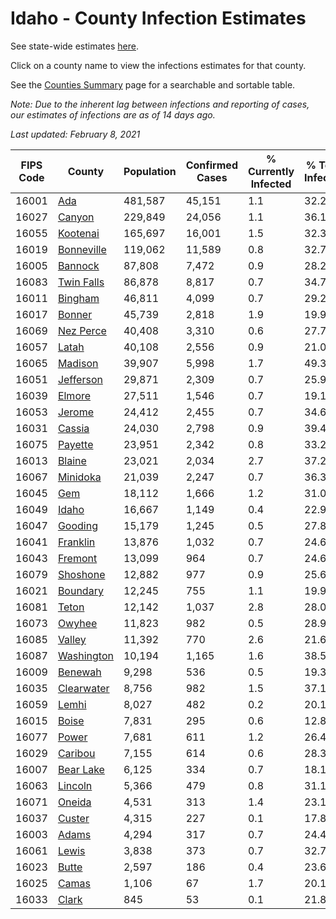 # Idaho - County Infection Estimates

See state-wide estimates [here](/infections/us-id).

Click on a county name to view the infections estimates for that county.

See the [Counties Summary](/infections/summary-counties) page for a searchable and sortable table.

*Note: Due to the inherent lag between infections and reporting of cases, our estimates of infections are as of 14 days ago.*

*Last updated: February 8, 2021*

|   FIPS Code |                   County |   Population |   Confirmed Cases |   % Currently Infected |   % Total Infected |
|-------------|--------------------------|--------------|-------------------|------------------------|--------------------|
|       16001 |               [Ada](ada) |      481,587 |            45,151 |                    1.1 |               32.2 |
|       16027 |         [Canyon](canyon) |      229,849 |            24,056 |                    1.1 |               36.1 |
|       16055 |     [Kootenai](kootenai) |      165,697 |            16,001 |                    1.5 |               32.3 |
|       16019 | [Bonneville](bonneville) |      119,062 |            11,589 |                    0.8 |               32.7 |
|       16005 |       [Bannock](bannock) |       87,808 |             7,472 |                    0.9 |               28.2 |
|       16083 | [Twin Falls](twin-falls) |       86,878 |             8,817 |                    0.7 |               34.7 |
|       16011 |       [Bingham](bingham) |       46,811 |             4,099 |                    0.7 |               29.2 |
|       16017 |         [Bonner](bonner) |       45,739 |             2,818 |                    1.9 |               19.9 |
|       16069 |   [Nez Perce](nez-perce) |       40,408 |             3,310 |                    0.6 |               27.7 |
|       16057 |           [Latah](latah) |       40,108 |             2,556 |                    0.9 |               21.0 |
|       16065 |       [Madison](madison) |       39,907 |             5,998 |                    1.7 |               49.3 |
|       16051 |   [Jefferson](jefferson) |       29,871 |             2,309 |                    0.7 |               25.9 |
|       16039 |         [Elmore](elmore) |       27,511 |             1,546 |                    0.7 |               19.1 |
|       16053 |         [Jerome](jerome) |       24,412 |             2,455 |                    0.7 |               34.6 |
|       16031 |         [Cassia](cassia) |       24,030 |             2,798 |                    0.9 |               39.4 |
|       16075 |       [Payette](payette) |       23,951 |             2,342 |                    0.8 |               33.2 |
|       16013 |         [Blaine](blaine) |       23,021 |             2,034 |                    2.7 |               37.2 |
|       16067 |     [Minidoka](minidoka) |       21,039 |             2,247 |                    0.7 |               36.3 |
|       16045 |               [Gem](gem) |       18,112 |             1,666 |                    1.2 |               31.0 |
|       16049 |           [Idaho](idaho) |       16,667 |             1,149 |                    0.4 |               22.9 |
|       16047 |       [Gooding](gooding) |       15,179 |             1,245 |                    0.5 |               27.8 |
|       16041 |     [Franklin](franklin) |       13,876 |             1,032 |                    0.7 |               24.6 |
|       16043 |       [Fremont](fremont) |       13,099 |               964 |                    0.7 |               24.6 |
|       16079 |     [Shoshone](shoshone) |       12,882 |               977 |                    0.9 |               25.6 |
|       16021 |     [Boundary](boundary) |       12,245 |               755 |                    1.1 |               19.9 |
|       16081 |           [Teton](teton) |       12,142 |             1,037 |                    2.8 |               28.0 |
|       16073 |         [Owyhee](owyhee) |       11,823 |               982 |                    0.5 |               28.9 |
|       16085 |         [Valley](valley) |       11,392 |               770 |                    2.6 |               21.6 |
|       16087 | [Washington](washington) |       10,194 |             1,165 |                    1.6 |               38.5 |
|       16009 |       [Benewah](benewah) |        9,298 |               536 |                    0.5 |               19.3 |
|       16035 | [Clearwater](clearwater) |        8,756 |               982 |                    1.5 |               37.1 |
|       16059 |           [Lemhi](lemhi) |        8,027 |               482 |                    0.2 |               20.1 |
|       16015 |           [Boise](boise) |        7,831 |               295 |                    0.6 |               12.8 |
|       16077 |           [Power](power) |        7,681 |               611 |                    1.2 |               26.4 |
|       16029 |       [Caribou](caribou) |        7,155 |               614 |                    0.6 |               28.3 |
|       16007 |   [Bear Lake](bear-lake) |        6,125 |               334 |                    0.7 |               18.1 |
|       16063 |       [Lincoln](lincoln) |        5,366 |               479 |                    0.8 |               31.1 |
|       16071 |         [Oneida](oneida) |        4,531 |               313 |                    1.4 |               23.1 |
|       16037 |         [Custer](custer) |        4,315 |               227 |                    0.1 |               17.8 |
|       16003 |           [Adams](adams) |        4,294 |               317 |                    0.7 |               24.4 |
|       16061 |           [Lewis](lewis) |        3,838 |               373 |                    0.7 |               32.7 |
|       16023 |           [Butte](butte) |        2,597 |               186 |                    0.4 |               23.6 |
|       16025 |           [Camas](camas) |        1,106 |                67 |                    1.7 |               20.1 |
|       16033 |           [Clark](clark) |          845 |                53 |                    0.1 |               21.8 |